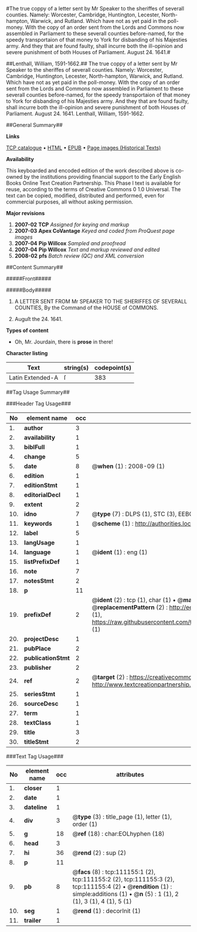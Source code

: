 #The true coppy of a letter sent by Mr Speaker to the sheriffes of severall counties. Namely: Worcester, Cambridge, Huntington, Lecester, North-hampton, Warwick, and Rutland. Which have not as yet paid in the poll-money. With the copy of an order sent from the Lords and Commons now assembled in Parliament to these severall counties before-named, for the speedy transportaion of that money to York for disbanding of his Majesties army. And they that are found faulty, shall incurre both the ill-opinion and severe punishment of both Houses of Parliament. August 24. 1641.#

##Lenthall, William, 1591-1662.##
The true coppy of a letter sent by Mr Speaker to the sheriffes of severall counties. Namely: Worcester, Cambridge, Huntington, Lecester, North-hampton, Warwick, and Rutland. Which have not as yet paid in the poll-money. With the copy of an order sent from the Lords and Commons now assembled in Parliament to these severall counties before-named, for the speedy transportaion of that money to York for disbanding of his Majesties army. And they that are found faulty, shall incurre both the ill-opinion and severe punishment of both Houses of Parliament. August 24. 1641.
Lenthall, William, 1591-1662.

##General Summary##

**Links**

[TCP catalogue](http://www.ota.ox.ac.uk/tcp/)  • 
[HTML](http://tei.it.ox.ac.uk/tcp/Texts-HTML/free/A87/A87861.html)  • 
[EPUB](http://tei.it.ox.ac.uk/tcp/Texts-EPUB/free/A87/A87861.epub) • 
[Page images (Historical Texts)](https://data.historicaltexts.jisc.ac.uk/view?pubId=eebo-99859089e&pageId=eebo-99859089e-111155-1)

**Availability**

This keyboarded and encoded edition of the
	       work described above is co-owned by the institutions
	       providing financial support to the Early English Books
	       Online Text Creation Partnership. This Phase I text is
	       available for reuse, according to the terms of Creative
	       Commons 0 1.0 Universal. The text can be copied,
	       modified, distributed and performed, even for
	       commercial purposes, all without asking permission.

**Major revisions**

1. __2007-02__ __TCP__ *Assigned for keying and markup*
1. __2007-03__ __Apex CoVantage__ *Keyed and coded from ProQuest page images*
1. __2007-04__ __Pip Willcox__ *Sampled and proofread*
1. __2007-04__ __Pip Willcox__ *Text and markup reviewed and edited*
1. __2008-02__ __pfs__ *Batch review (QC) and XML conversion*

##Content Summary##

#####Front#####

#####Body#####

1. A LETTER SENT FROM Mr SPEAKER TO THE SHERIFFES OF SEVERALL COUNTIES, By the Command of the HOUSE of COMMONS.

1. Auguſt the 24. 1641.

**Types of content**

  * Oh, Mr. Jourdain, there is **prose** in there!

**Character listing**


|Text|string(s)|codepoint(s)|
|---|---|---|
|Latin Extended-A|ſ|383|

##Tag Usage Summary##

###Header Tag Usage###

|No|element name|occ|attributes|
|---|---|---|---|
|1.|__author__|3||
|2.|__availability__|1||
|3.|__biblFull__|1||
|4.|__change__|5||
|5.|__date__|8| @__when__ (1) : 2008-09 (1)|
|6.|__edition__|1||
|7.|__editionStmt__|1||
|8.|__editorialDecl__|1||
|9.|__extent__|2||
|10.|__idno__|7| @__type__ (7) : DLPS (1), STC (3), EEBO-CITATION (1), PROQUEST (1), VID (1)|
|11.|__keywords__|1| @__scheme__ (1) : http://authorities.loc.gov/ (1)|
|12.|__label__|5||
|13.|__langUsage__|1||
|14.|__language__|1| @__ident__ (1) : eng (1)|
|15.|__listPrefixDef__|1||
|16.|__note__|7||
|17.|__notesStmt__|2||
|18.|__p__|11||
|19.|__prefixDef__|2| @__ident__ (2) : tcp (1), char (1)  •  @__matchPattern__ (2) : ([0-9\-]+):([0-9IVX]+) (1), (.+) (1)  •  @__replacementPattern__ (2) : http://eebo.chadwyck.com/downloadtiff?vid=$1&page=$2 (1), https://raw.githubusercontent.com/textcreationpartnership/Texts/master/tcpchars.xml#$1 (1)|
|20.|__projectDesc__|1||
|21.|__pubPlace__|2||
|22.|__publicationStmt__|2||
|23.|__publisher__|2||
|24.|__ref__|2| @__target__ (2) : https://creativecommons.org/publicdomain/zero/1.0/ (1), http://www.textcreationpartnership.org/docs/. (1)|
|25.|__seriesStmt__|1||
|26.|__sourceDesc__|1||
|27.|__term__|1||
|28.|__textClass__|1||
|29.|__title__|3||
|30.|__titleStmt__|2||


###Text Tag Usage###

|No|element name|occ|attributes|
|---|---|---|---|
|1.|__closer__|1||
|2.|__date__|1||
|3.|__dateline__|1||
|4.|__div__|3| @__type__ (3) : title_page (1), letter (1), order (1)|
|5.|__g__|18| @__ref__ (18) : char:EOLhyphen (18)|
|6.|__head__|3||
|7.|__hi__|36| @__rend__ (2) : sup (2)|
|8.|__p__|11||
|9.|__pb__|8| @__facs__ (8) : tcp:111155:1 (2), tcp:111155:2 (2), tcp:111155:3 (2), tcp:111155:4 (2)  •  @__rendition__ (1) : simple:additions (1)  •  @__n__ (5) : 1 (1), 2 (1), 3 (1), 4 (1), 5 (1)|
|10.|__seg__|1| @__rend__ (1) : decorInit (1)|
|11.|__trailer__|1||
